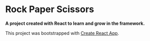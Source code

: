 # Rock Paper Scissors

**A project created with React to learn and grow in the framework.**

This project was bootstrapped with [Create React App](https://github.com/facebook/create-react-app).